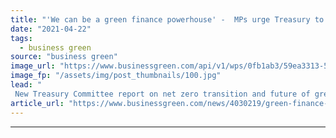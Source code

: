 ```yaml
---
title: "'We can be a green finance powerhouse' -  MPs urge Treasury to beef up climate plans"
date: "2021-04-22"
tags: 
  - business green
source: "business green"
image_url: "https://www.businessgreen.com/api/v1/wps/0fb1ab3/59ea3313-5600-4892-b452-b51eb065eecc/7/3112807141-e1efd357e8-k-185x114.jpg"
image_fp: "/assets/img/post_thumbnails/100.jpg"
lead: "
 New Treasury Committee report on net zero transition and future of green finance calls on government to consider climate labelling for financial products and ramp up efforts to tackle greenwash ..."
article_url: "https://www.businessgreen.com/news/4030219/green-finance-powerhouse-mps-urge-treasury-beef-climate-plans"
---
```


---
